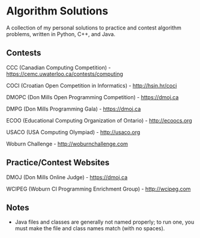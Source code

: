 # Algorithm Solutions

A collection of my personal solutions to practice and contest algorithm problems, written in Python, C++, and Java.


## Contests

CCC (Canadian Computing Competition) - https://cemc.uwaterloo.ca/contests/computing

COCI (Croatian Open Competition in Informatics) - http://hsin.hr/coci

DMOPC (Don Mills Open Programming Competition) - https://dmoj.ca

DMPG (Don Mills Programming Gala) - https://dmoj.ca

ECOO (Educational Computing Organization of Ontario) - http://ecoocs.org

USACO (USA Computing Olympiad) - http://usaco.org

Woburn Challenge - http://woburnchallenge.com


## Practice/Contest Websites

DMOJ (Don Mills Online Judge) - https://dmoj.ca

WCIPEG (Woburn CI Programming Enrichment Group) - http://wcipeg.com


## Notes

- Java files and classes are generally not named properly; to run one, you must make the file and class names match (with no spaces).
